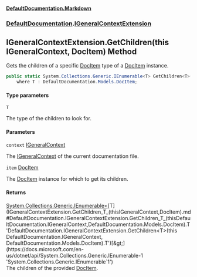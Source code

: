 #### [DefaultDocumentation.Markdown](index.md 'index')
### [DefaultDocumentation](index.md#DefaultDocumentation 'DefaultDocumentation').[IGeneralContextExtension](IGeneralContextExtension.md 'DefaultDocumentation.IGeneralContextExtension')

## IGeneralContextExtension.GetChildren<T>(this IGeneralContext, DocItem) Method

Gets the children of a specific [DocItem](https://github.com/Doraku/DefaultDocumentation/blob/master/documentation/api/DocItem.md 'DefaultDocumentation.Models.DocItem') type of a [DocItem](https://github.com/Doraku/DefaultDocumentation/blob/master/documentation/api/DocItem.md 'DefaultDocumentation.Models.DocItem') instance.

```csharp
public static System.Collections.Generic.IEnumerable<T> GetChildren<T>(this DefaultDocumentation.IGeneralContext context, DefaultDocumentation.Models.DocItem item)
    where T : DefaultDocumentation.Models.DocItem;
```
#### Type parameters

<a name='DefaultDocumentation.IGeneralContextExtension.GetChildren_T_(thisDefaultDocumentation.IGeneralContext,DefaultDocumentation.Models.DocItem).T'></a>

`T`

The type of the children to look for.
#### Parameters

<a name='DefaultDocumentation.IGeneralContextExtension.GetChildren_T_(thisDefaultDocumentation.IGeneralContext,DefaultDocumentation.Models.DocItem).context'></a>

`context` [IGeneralContext](https://github.com/Doraku/DefaultDocumentation/blob/master/documentation/api/IGeneralContext.md 'DefaultDocumentation.IGeneralContext')

The [IGeneralContext](https://github.com/Doraku/DefaultDocumentation/blob/master/documentation/api/IGeneralContext.md 'DefaultDocumentation.IGeneralContext') of the current documentation file.

<a name='DefaultDocumentation.IGeneralContextExtension.GetChildren_T_(thisDefaultDocumentation.IGeneralContext,DefaultDocumentation.Models.DocItem).item'></a>

`item` [DocItem](https://github.com/Doraku/DefaultDocumentation/blob/master/documentation/api/DocItem.md 'DefaultDocumentation.Models.DocItem')

The [DocItem](https://github.com/Doraku/DefaultDocumentation/blob/master/documentation/api/DocItem.md 'DefaultDocumentation.Models.DocItem') instance for which to get its children.

#### Returns
[System.Collections.Generic.IEnumerable&lt;](https://docs.microsoft.com/en-us/dotnet/api/System.Collections.Generic.IEnumerable-1 'System.Collections.Generic.IEnumerable`1')[T](IGeneralContextExtension.GetChildren_T_(thisIGeneralContext,DocItem).md#DefaultDocumentation.IGeneralContextExtension.GetChildren_T_(thisDefaultDocumentation.IGeneralContext,DefaultDocumentation.Models.DocItem).T 'DefaultDocumentation.IGeneralContextExtension.GetChildren<T>(this DefaultDocumentation.IGeneralContext, DefaultDocumentation.Models.DocItem).T')[&gt;](https://docs.microsoft.com/en-us/dotnet/api/System.Collections.Generic.IEnumerable-1 'System.Collections.Generic.IEnumerable`1')  
The children of the provided [DocItem](https://github.com/Doraku/DefaultDocumentation/blob/master/documentation/api/DocItem.md 'DefaultDocumentation.Models.DocItem').